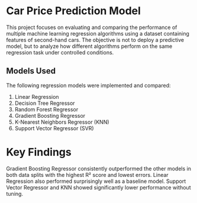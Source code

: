 # Car Price Prediction Model
This project focuses on evaluating and comparing the performance of multiple machine learning regression algorithms using a dataset containing features of second-hand cars. 
The objective is not to deploy a predictive model, but to analyze how different algorithms perform on the same regression task under controlled conditions.

## Models Used
The following regression models were implemented and compared:

1) Linear Regression
2) Decision Tree Regressor
3) Random Forest Regressor
4) Gradient Boosting Regressor
5) K-Nearest Neighbors Regressor (KNN)
6) Support Vector Regressor (SVR)

# Key Findings
Gradient Boosting Regressor consistently outperformed the other models in both data splits with the highest R² score and lowest errors.
Linear Regression also performed surprisingly well as a baseline model.
Support Vector Regressor and KNN showed significantly lower performance without tuning.

